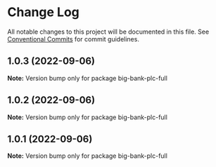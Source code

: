 # Change Log

All notable changes to this project will be documented in this file.
See [Conventional Commits](https://conventionalcommits.org) for commit guidelines.

## 1.0.3 (2022-09-06)

**Note:** Version bump only for package big-bank-plc-full





## 1.0.2 (2022-09-06)

**Note:** Version bump only for package big-bank-plc-full





## 1.0.1 (2022-09-06)

**Note:** Version bump only for package big-bank-plc-full
